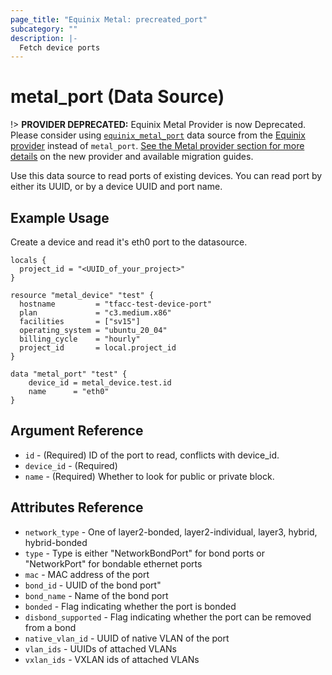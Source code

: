 ```yaml
---
page_title: "Equinix Metal: precreated_port"
subcategory: ""
description: |-
  Fetch device ports
---
```


# metal_port (Data Source)

!> **PROVIDER DEPRECATED:** Equinix Metal Provider is now Deprecated. Please consider using [`equinix_metal_port`](https://registry.terraform.io/providers/equinix/equinix/latest/docs/data-sources/equinix_metal_port) data source from the [Equinix provider](https://registry.terraform.io/providers/equinix/equinix/latest/docs) instead of `metal_port`. [See the Metal provider section for more details](../index.md#equinix-metal-provider) on the new provider and available migration guides.

Use this data source to read ports of existing devices. You can read port by either its UUID, or by a device UUID and port name.

## Example Usage

Create a device and read it's eth0 port to the datasource.

```hcl
locals {
  project_id = "<UUID_of_your_project>"
}

resource "metal_device" "test" {
  hostname         = "tfacc-test-device-port"
  plan             = "c3.medium.x86"
  facilities       = ["sv15"]
  operating_system = "ubuntu_20_04"
  billing_cycle    = "hourly"
  project_id       = local.project_id
}

data "metal_port" "test" {
    device_id = metal_device.test.id
    name      = "eth0"
}
```

## Argument Reference

* `id` - (Required) ID of the port to read, conflicts with device_id.
* `device_id` - (Required) 
* `name` - (Required) Whether to look for public or private block.

## Attributes Reference

* `network_type` - One of layer2-bonded, layer2-individual, layer3, hybrid, hybrid-bonded
* `type` - Type is either "NetworkBondPort" for bond ports or "NetworkPort" for bondable ethernet ports
* `mac` - MAC address of the port
* `bond_id` - UUID of the bond port"
* `bond_name` - Name of the bond port
* `bonded` - Flag indicating whether the port is bonded
* `disbond_supported` - Flag indicating whether the port can be removed from a bond
* `native_vlan_id` - UUID of native VLAN of the port
* `vlan_ids` - UUIDs of attached VLANs
* `vxlan_ids` - VXLAN ids of attached VLANs

